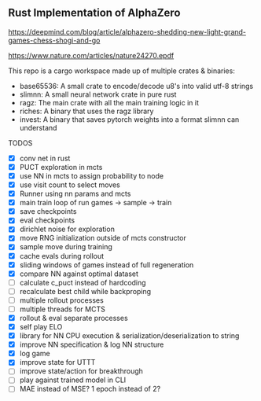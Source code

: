Rust Implementation of AlphaZero
--------------------------------

https://deepmind.com/blog/article/alphazero-shedding-new-light-grand-games-chess-shogi-and-go

https://www.nature.com/articles/nature24270.epdf

This repo is a cargo workspace made up of multiple crates & binaries:

- base65536: A small crate to encode/decode u8's into valid utf-8 strings
- slimnn: A small neural network crate in pure rust
- ragz: The main crate with all the main training logic in it
- riches: A binary that uses the ragz library
- invest: A binary that saves pytorch weights into a format slimnn can understand

TODOS

- [x] conv net in rust
- [x] PUCT exploration in mcts
- [x] use NN in mcts to assign probability to node
- [x] use visit count to select moves
- [x] Runner using nn params and mcts
- [x] main train loop of run games -> sample -> train
- [x] save checkpoints
- [x] eval checkpoints
- [x] dirichlet noise for exploration
- [x] move RNG initialization outside of mcts constructor
- [x] sample move during training
- [x] cache evals during rollout
- [x] sliding windows of games instead of full regeneration
- [x] compare NN against optimal dataset
- [ ] calculate c_puct instead of hardcoding
- [ ] recalculate best child while backproping
- [ ] multiple rollout processes
- [ ] multiple threads for MCTS
- [x] rollout & eval separate processes
- [x] self play ELO
- [x] library for NN CPU execution & serialization/deserialization to string
- [x] improve NN specification & log NN structure
- [x] log game
- [x] improve state for UTTT
- [ ] improve state/action for breakthrough
- [ ] play against trained model in CLI
- [ ] MAE instead of MSE? 1 epoch instead of 2?